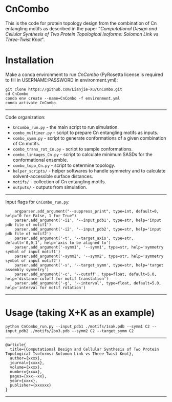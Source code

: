# CnCombo
This is the code for protein topology design from the combination of Cn entangling motifs as described in the paper "*Computational Design and Cellular Synthesis of Two Protein Topological Isoforms: Solomon Link vs Three-Twist Knot*".

# Installation
Make a conda environment to run *CnCombo* (PyRosetta license is required to fill in USERNAME:PASSWORD in environment.yml):
```shell
git clone https://github.com/Lianjie-Xu/CnCombo.git     
cd CnCombo    
conda env create --name=CnCombo -f environment.yml    
conda activate CnCombo
```
-----------------------------------------------------------------------------------------------------
Code organization:
* `CnCombo_run.py` - the main script to run simulation.
* `combo_multimer.py` - script to prepare Cn entangling motifs as inputs.
* `combo_symm.py` - script to generate conformations of a given combination of Cn motifs.
* `combo_trans_rot_Cn.py` - script to sample conformations.
* `combo_linkages_Cn.py` - script to calculate minimum SASDs for the conformational ensemble.
* `combo_topo_Cn.py` - script to determine topology.
* `helper_scripts/` - helper softwares to handle symmetry and to calculate solvent-accessible surface distances.
* `motifs/` - collection of Cn entangling motifs.
* `outputs/` - outputs from simulation.
-----------------------------------------------------------------------------------------------------
Input flags for `CnCombo_run.py`:
```
    argparser.add_argument("--suppress_print", type=int, default=0, help="0 for False, 1 for True")
    parser.add_argument('-i1', '--input_pdb1', type=str, help='input pdb file of motif1')
    parser.add_argument('-i2', '--input_pdb2', type=str, help='input pdb file of motif2')
    parser.add_argument('-t', '--target_axis', type=str, default='0,0,1', help='axis to be aligned to')
    parser.add_argument('-symm1', '--symm1', type=str, help='symmetry symbol of input motif1')
    parser.add_argument('-symm2', '--symm2', type=str, help='symmetry symbol of input motif2')
    parser.add_argument('-s', '--target_symm', type=str, help='target assembly symmetry')
    parser.add_argument('-c', '--cutoff', type=float, default=5.0, help='distance cutoff for motif translation')
    parser.add_argument('-g', '--interval', type=float, default=5.0, help='interval for motif rotation')
```
-----------------------------------------------------------------------------------------------------
# Usage (taking X+K as an example)   
```shell
python CnCombo_run.py --input_pdb1 ./motifs/1sak.pdb --symm1 C2 --input_pdb2 ./motifs/2bo3.pdb --symm2 C2 --target_symm C2
```

-----------------------------------------------------------------------------------------------------
```
@article{
  title={Computational Design and Cellular Synthesis of Two Protein Topological Isoforms: Solomon Link vs Three-Twist Knot},
  author={xxxx},
  journal={xxxx},
  volume={xxxx},
  number={xxxx},  
  pages={xxx--xx},
  year={xxxx},
  publisher={xxxxxx}
}
```
-----------------------------------------------------------------------------------------------------
